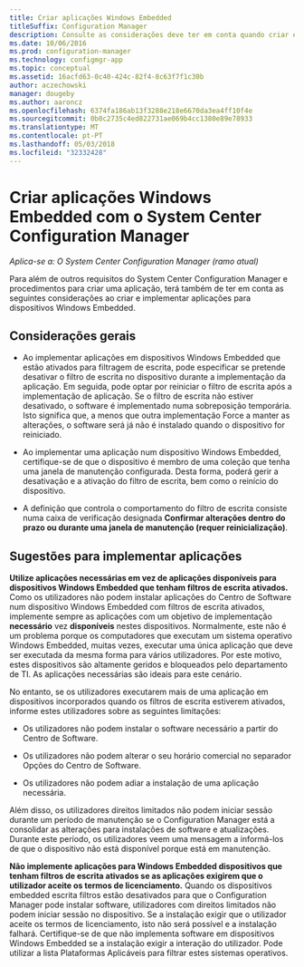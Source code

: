 ```yaml
---
title: Criar aplicações Windows Embedded
titleSuffix: Configuration Manager
description: Consulte as considerações deve ter em conta quando criar e implementar aplicações para dispositivos Windows Embedded.
ms.date: 10/06/2016
ms.prod: configuration-manager
ms.technology: configmgr-app
ms.topic: conceptual
ms.assetid: 16acfd63-0c40-424c-82f4-8c63f7f1c30b
author: aczechowski
manager: dougeby
ms.author: aaroncz
ms.openlocfilehash: 6374fa186ab13f3288e218e6670da3ea4ff10f4e
ms.sourcegitcommit: 0b0c2735c4ed822731ae069b4cc1380e89e78933
ms.translationtype: MT
ms.contentlocale: pt-PT
ms.lasthandoff: 05/03/2018
ms.locfileid: "32332428"
---
```

# <a name="create-windows-embedded-applications-with-system-center-configuration-manager"></a>Criar aplicações Windows Embedded com o System Center Configuration Manager

*Aplica-se a: O System Center Configuration Manager (ramo atual)*

Para além de outros requisitos do System Center Configuration Manager e procedimentos para criar uma aplicação, terá também de ter em conta as seguintes considerações ao criar e implementar aplicações para dispositivos Windows Embedded.  

## <a name="general-considerations"></a>Considerações gerais  

-   Ao implementar aplicações em dispositivos Windows Embedded que estão ativados para filtragem de escrita, pode especificar se pretende desativar o filtro de escrita no dispositivo durante a implementação da aplicação. Em seguida, pode optar por reiniciar o filtro de escrita após a implementação de aplicação. Se o filtro de escrita não estiver desativado, o software é implementado numa sobreposição temporária. Isto significa que, a menos que outra implementação Force a manter as alterações, o software será já não é instalado quando o dispositivo for reiniciado.  

-   Ao implementar uma aplicação num dispositivo Windows Embedded, certifique-se de que o dispositivo é membro de uma coleção que tenha uma janela de manutenção configurada. Desta forma, poderá gerir a desativação e a ativação do filtro de escrita, bem como o reinício do dispositivo.  

-   A definição que controla o comportamento do filtro de escrita consiste numa caixa de verificação designada **Confirmar alterações dentro do prazo ou durante uma janela de manutenção (requer reinicialização)**.  

## <a name="tips-for-deploying-applications"></a>Sugestões para implementar aplicações  

**Utilize aplicações necessárias em vez de aplicações disponíveis para dispositivos Windows Embedded que tenham filtros de escrita ativados.** Como os utilizadores não podem instalar aplicações do Centro de Software num dispositivo Windows Embedded com filtros de escrita ativados, implemente sempre as aplicações com um objetivo de implementação **necessário** vez **disponíveis** nestes dispositivos. Normalmente, este não é um problema porque os computadores que executam um sistema operativo Windows Embedded, muitas vezes, executar uma única aplicação que deve ser executada da mesma forma para vários utilizadores. Por este motivo, estes dispositivos são altamente geridos e bloqueados pelo departamento de TI. As aplicações necessárias são ideais para este cenário.

 No entanto, se os utilizadores executarem mais de uma aplicação em dispositivos incorporados quando os filtros de escrita estiverem ativados, informe estes utilizadores sobre as seguintes limitações:  

-   Os utilizadores não podem instalar o software necessário a partir do Centro de Software.  

-   Os utilizadores não podem alterar o seu horário comercial no separador Opções do Centro de Software.  

-   Os utilizadores não podem adiar a instalação de uma aplicação necessária.  

Além disso, os utilizadores direitos limitados não podem iniciar sessão durante um período de manutenção se o Configuration Manager está a consolidar as alterações para instalações de software e atualizações. Durante este período, os utilizadores veem uma mensagem a informá-los de que o dispositivo não está disponível porque está em manutenção.  

**Não implemente aplicações para Windows Embedded dispositivos que tenham filtros de escrita ativados se as aplicações exigirem que o utilizador aceite os termos de licenciamento.** Quando os dispositivos embedded escrita filtros estão desativados para que o Configuration Manager pode instalar software, utilizadores com direitos limitados não podem iniciar sessão no dispositivo. Se a instalação exigir que o utilizador aceite os termos de licenciamento, isto não será possível e a instalação falhará. Certifique-se de que não implementa software em dispositivos Windows Embedded se a instalação exigir a interação do utilizador. Pode utilizar a lista Plataformas Aplicáveis para filtrar estes sistemas operativos.  
